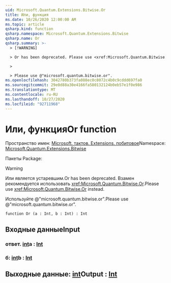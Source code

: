 ```yaml
---
uid: Microsoft.Quantum.Extensions.Bitwise.Or
title: Или, функция
ms.date: 10/26/2020 12:00:00 AM
ms.topic: article
qsharp.kind: function
qsharp.namespace: Microsoft.Quantum.Extensions.Bitwise
qsharp.name: Or
qsharp.summary: >-
  > [!WARNING]

  > Or has been deprecated. Please use <xref:Microsoft.Quantum.Bitwise.Or> instead.

  >

  > Please use @"microsoft.quantum.bitwise.or".
ms.openlocfilehash: 3042780b373fa088ec0c8072c4b0c9cddd697fa0
ms.sourcegitcommit: 29e0d88a30e4166fa580132124b0eb57e1f0e986
ms.translationtype: MT
ms.contentlocale: ru-RU
ms.lasthandoff: 10/27/2020
ms.locfileid: "92711968"
---
```

# <a name="or-function"></a><span data-ttu-id="6a7fb-102">Или, функция</span><span class="sxs-lookup"><span data-stu-id="6a7fb-102">Or function</span></span>

<span data-ttu-id="6a7fb-103">Пространство имен: [Microsoft. тактов. Extensions. побитовое](xref:Microsoft.Quantum.Extensions.Bitwise)</span><span class="sxs-lookup"><span data-stu-id="6a7fb-103">Namespace: [Microsoft.Quantum.Extensions.Bitwise](xref:Microsoft.Quantum.Extensions.Bitwise)</span></span>

<span data-ttu-id="6a7fb-104">Пакеты [](https://nuget.org/packages/)</span><span class="sxs-lookup"><span data-stu-id="6a7fb-104">Package: [](https://nuget.org/packages/)</span></span>


> [!WARNING]
> <span data-ttu-id="6a7fb-105">Или является устаревшим.</span><span class="sxs-lookup"><span data-stu-id="6a7fb-105">Or has been deprecated.</span></span> <span data-ttu-id="6a7fb-106">Взамен рекомендуется использовать <xref:Microsoft.Quantum.Bitwise.Or>.</span><span class="sxs-lookup"><span data-stu-id="6a7fb-106">Please use <xref:Microsoft.Quantum.Bitwise.Or> instead.</span></span>
>
> <span data-ttu-id="6a7fb-107">Используйте @"microsoft.quantum.bitwise.or".</span><span class="sxs-lookup"><span data-stu-id="6a7fb-107">Please use @"microsoft.quantum.bitwise.or".</span></span>



```qsharp
function Or (a : Int, b : Int) : Int
```


## <a name="input"></a><span data-ttu-id="6a7fb-108">Входные данные</span><span class="sxs-lookup"><span data-stu-id="6a7fb-108">Input</span></span>

### <a name="a--int"></a><span data-ttu-id="6a7fb-109">ответ. [int](xref:microsoft.quantum.lang-ref.int)</span><span class="sxs-lookup"><span data-stu-id="6a7fb-109">a : [Int](xref:microsoft.quantum.lang-ref.int)</span></span>




### <a name="b--int"></a><span data-ttu-id="6a7fb-110">б: [int](xref:microsoft.quantum.lang-ref.int)</span><span class="sxs-lookup"><span data-stu-id="6a7fb-110">b : [Int](xref:microsoft.quantum.lang-ref.int)</span></span>





## <a name="output--int"></a><span data-ttu-id="6a7fb-111">Выходные данные: [int](xref:microsoft.quantum.lang-ref.int)</span><span class="sxs-lookup"><span data-stu-id="6a7fb-111">Output : [Int](xref:microsoft.quantum.lang-ref.int)</span></span>

